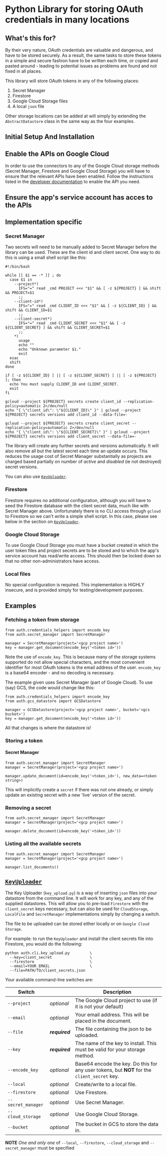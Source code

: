 # Python Library for storing OAuth credentials in many locations

## What's this for?

By their very nature, OAuth credentials are valuable and dangerous, and have
to be stored securely. As a result, the same tasks to store these tokens in a
simple and secure fashion have to be written each time, or copied and pasted
around - leading to potential issues as problems are found and not fixed
in all places.

This library will store OAuth tokens in any of the following places:

1. Secret Manager
1. Firestore
1. Google Cloud Storage files
1. A local `json` file

Other storage locations can be added at will simply by extending the
`AbstractDatastore` class in the same way as the four examples.


## Initial Setup And Installation

## Enable the APIs on Google Cloud

In order to use the connectors to any of the Google Cloud storage methods
(Secret Manager, Firestore and Google Cloud Storage) you will have to ensure
that the relevant APIs have been enabled. Follow the instructions listed in the
[developer documentation](https://cloud.google.com/apis/docs/getting-started)
to enable the API you need.

## Ensure the app's service account has acces to the APIs

## Implementation specific

### Secret Manager

Two secrets will need to be manually added to Secret Manager before the library
can be used. These are the client id and client secret. One way to do
this is using a small shell script like this:

```
#!/bin/bash

while [[ $1 == -* ]] ; do
  case $1 in
    --project*)
      IFS="=" read _cmd PROJECT <<< "$1" && [ -z ${PROJECT} ] && shift && PROJECT=$1
      ;;
    --client-id*)
      IFS="=" read _cmd CLIENT_ID <<< "$1" && [ -z ${CLIENT_ID} ] && shift && CLIENT_ID=$1
      ;;
    --client-secret*)
      IFS="=" read _cmd CLIENT_SECRET <<< "$1" && [ -z ${CLIENT_SECRET} ] && shift && CLIENT_SECRET=$1
      ;;
    *)
      usage
      echo ""
      echo "Unknown parameter $1."
      exit
  esac
  shift
done

if [ -z ${CLIENT_ID} ] || [ -z ${CLIENT_SECRET} ] || [ -z ${PROJECT} ]; then
  echo You must supply CLIENT_ID and CLIENT_SECRET.
  exit
fi

gcloud --project ${PROJECT} secrets create client_id --replication-policy=automatic 2>/dev/null
echo "{ \"client_id\": \"${CLIENT_ID}\" }" | gcloud --project ${PROJECT} secrets versions add client_id --data-file=-

gcloud --project ${PROJECT} secrets create client_secret --replication-policy=automatic 2>/dev/null
echo "{ \"client_id\": \"${CLIENT_SECRET}\" }" | gcloud --project ${PROJECT} secrets versions add client_secret --data-file=-

```

The library will create any further secrets and versions automatically. It will
also remove all but the latest secret each time an update occurs. This reduces
the usage cost of Secret Manager substantially as projects are charged based
partially on number of _active_ and _disabled_ (ie not destroyed) secret
versions.

You can also use [`KeyUploader`](#keyuploader).

### Firestore

Firestore requires no additional configuration, although you will have to
seed the Firestore database with the client secret data, much like with Secret
Manager above. Unfortunately there is no CLI access through `gcloud` to
Firestore so we can't write a simple shell script. In this case, please see
below in the section on [`KeyUploader`](#keyuploader).

### Google Cloud Storage

To use Google Cloud Storage you must have a bucket created in which the user
token files and project secrets are to be stored and to which the app's service
account has read/write access. This should then be locked down so that no other
non-administrators have access.


### Local files

No special configuration is required. This implementation is HIGHLY insecure,
and is provided simply for testing/development purposes.

## Examples

### Fetching a token from storage

```
from auth.credentials_helpers import encode_key
from auth.secret_manager import SecretManager

manager = SecretManager(project='<gcp project name>')
key = manager.get_document(encode_key('<token id>'))
```

Note the use of `encode_key`. This is because many of the storage systems
supported do not allow special characters, and the most convenient identifier
for most OAuth tokens is the email address of the user. `encode_key` is a
base64 encoder - and no decoding is necessary.

The example given uses Secret Manager (part of Google Cloud). To use (say) GCS,
the code would change like this:

```
from auth.credentials_helpers import encode_key
from auth.gcs_datastore import GCSDatastore

manager = GCSDatastore(project='<gcp project name>', bucket='<gcs bucket>')
key = manager.get_document(encode_key('<token id>'))
```

All that changes is where the datastore is!

### Storing a token

#### Secret Manager

```
from auth.secret_manager import SecretManager
manager = SecretManager(project='<gcp project name>')

manager.update_document(id=encode_key('<token_id>'), new_data=<token string>)
```

This will implicitly create a `secret` if there was not one already, or simply
update an existing secret with a new 'live' version of the secret.

### Removing a secret

```
from auth.secret_manager import SecretManager
manager = SecretManager(project='<gcp project name>')

manager.delete_document(id=encode_key('<token_id>'))
```

### Listing all the available secrets

```
from auth.secret_manager import SecretManager
manager = SecretManager(project='<gcp project name>')

manager.list_documents()
```

## [`KeyUploader`](#keyuploader)

The Key Uploader (`key_upload.py`) is a way of inserting `json` files into your
datastore from the command line. It will work for any key, and any of the
supplied datastores. This will allow you to pre-load `Firestore` with the
`client_secret` keys necessary, but can also be used for `CloudStorage`,
`LocalFile` and `SecretManager` implementations simply by changing a switch.

The file to be uploaded can be stored either locally or on
`Google Cloud Storage`.

For example: to run the `KeyUploader` and install the client secrets file into
Firestore, you would do the following:

```
python auth.cli.key_upload.py         \
  --key=client_secret                 \
  --firestore                         \
  --email=YOUR_EMAIL                  \
  --file=PATH/TO/client_secrets.json
  ```

Your available command-line switches are:

| Switch             |                | Description                                                                                  |
| ------------------ | -------------- | -------------------------------------------------------------------------------------------- |
| `--project`        | _optional_     | The Google Cloud project to use (if it is not your default)                                  |
| `--email`          | _optional_     | Your email address. This will be placed in the document.                                     |
| `--file`           | **_required_** | The file containing the json to be uploaded.                                                 |
| `--key`            | **_required_** | The name of the key to install. This must be valid for your storage method.                  |
| `--encode_key`     | _optional_     | Base64 encode the key. Do this for any user tokens, but **NOT** for the `client_secret` key. |
| `--local`          | _optional_     | Create/write to a local file.                                                                |
| `--firestore`      | _optional_     | Use Firestore.                                                                               |
| `--secret_manager` | _optional_     | Use Secret Manager.                                                                          |
| `--cloud_storage`  | _optional_     | Use Google Cloud Storage.                                                                    |
| `--bucket`         | _optional_     | The bucket in GCS to store the data in.                                                      |

**NOTE** _One and only one_ of `--local`, `--firestore`, `--cloud_storage`
and `--secret_manager` must be specified
